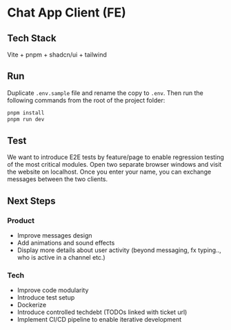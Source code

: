# Chat App Client (FE)

## Tech Stack

Vite + pnpm + shadcn/ui + tailwind

## Run

Duplicate `.env.sample` file and rename the copy to `.env`. Then run the following commands from the root of the project folder:

```bash
pnpm install
pnpm run dev
```

## Test

We want to introduce E2E tests by feature/page to enable regression testing of the most critical modules.
Open two separate browser windows and visit the website on localhost. Once you enter your name, you can exchange messages between the two clients.

## Next Steps

### Product

- Improve messages design
- Add animations and sound effects
- Display more details about user activity (beyond messaging, fx typing.., who is active in a channel etc.)

### Tech

- Improve code modularity
- Introduce test setup
- Dockerize
- Introduce controlled techdebt (TODOs linked with ticket url)
- Implement CI/CD pipeline to enable iterative development
